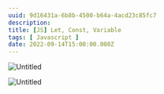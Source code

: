 ```yaml
---
uuid: 9d16431a-6b8b-4500-b64a-4acd23c85fc7
description: 
title: [JS] Let, Const, Variable
tags: [ Javascript ]
date: 2022-09-14T15:00:00.000Z
---
```









![Untitled](https://vault-r2.dorage.io/9d16431a-6b8b-4500-b64a-4acd23c85fc7/untitled.png)

![Untitled](https://vault-r2.dorage.io/9d16431a-6b8b-4500-b64a-4acd23c85fc7/untitled.png)